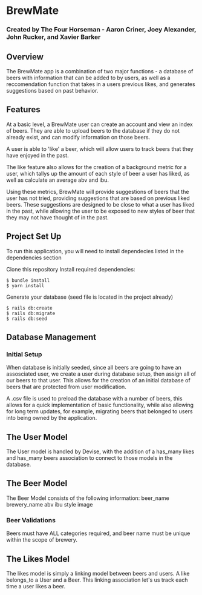 # BrewMate

### Created by The Four Horseman - Aaron Criner, Joey Alexander, John Rucker, and Xavier Barker

## Overview
The BrewMate app is a combination of two major functions - a database of beers with information that can be added to by users, as well as a reccomendation function that takes in a users previous likes, and generates suggestions based on past behavior.

## Features
At a basic level, a BrewMate user can create an account and view an index of beers. They are able to upload beers to the database if they do not already exist, and can modify information on those beers. 

A user is able to 'like' a beer, which will allow users to track beers that they have enjoyed in the past. 

The like feature also allows for the creation of a background metric for a user, which tallys up the amount of each style of beer a user has liked, as well as calculate an average abv and ibu. 

Using these metrics, BrewMate will provide suggestions of beers that the user has not tried, providing suggestions that are based on previous liked beers. These suggestions are designed to be close to what a user has liked in the past, while allowing the user to be exposed to new styles of beer that they may not have thought of in the past. 



## Project Set Up
To run this application, you will need to install dependecies listed in the dependencies section

Clone this repository
Install required dependencies:
```
$ bundle install
$ yarn install
```

Generate your database (seed file is located in the project already)
```
$ rails db:create
$ rails db:migrate
$ rails db:seed
```

## Database Management
### Initial Setup
When database is initially seeded, since all beers are going to have an assosciated user, we create a user during database setup, then assign all of our beers to that user. This allows for the creation of an initial database of beers that are protected from user modification.

A .csv file is used to preload the database with a number of beers, this allows for a quick implementation of basic functionality, while also allowing for long term updates, for example, migrating beers that belonged to users into being owned by the application.

## The User Model
The User model is handled by Devise, with the addition of a has_many likes and has_many beers association to connect to those models in the database.

## The Beer Model
The Beer Model consists of the following information:
beer_name
brewery_name
abv
ibu
style
image

### Beer Validations
Beers must have ALL categories required, and beer name must be unique within the scope of brewery.

## The Likes Model
The likes model is simply a linking model between beers and users. A like belongs_to a User and a Beer. This linking association let's us track each time a user likes a beer.
